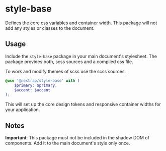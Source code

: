 # style-base

Defines the core css variables and container width. This package will not add any styles or classes to
the document.

## Usage

Include the `style-base` package in your main document's stylesheet. The package provides both, scss sources
and a compiled css file.

To work and modify themes of scss use the scss sources:

```scss
@use '@nextrap/style-base' with (
    $primary: $primary,
    $accent: $accent
);
```

This will set up the core design tokens and responsive container widths for your application.

## Notes

**Important**: This package must not be included in the shadow DOM of components. Add it to
the main document's style only once.
